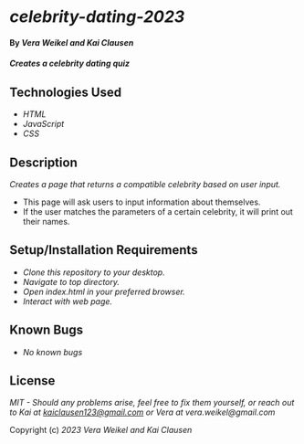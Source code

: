 # _celebrity-dating-2023_

#### By _**Vera Weikel and Kai Clausen**_

#### _Creates a celebrity dating quiz_

## Technologies Used

* _HTML_
* _JavaScript_
* _CSS_

## Description

_Creates a page that returns a compatible celebrity based on user input._


* This page will ask users to input information about themselves. 
* If the user matches the parameters of a certain celebrity, it will print out their names.

## Setup/Installation Requirements

* _Clone this repository to your desktop._
* _Navigate to top directory._
* _Open index.html in your preferred browser._
* _Interact with web page._

## Known Bugs
 
* _No known bugs_

## License

_MIT - Should any problems arise, feel free to fix them yourself, or reach out to Kai at kaiclausen123@gmail.com or Vera at vera.weikel@gmail.com_

Copyright (c) _2023_ _Vera Weikel and Kai Clausen_